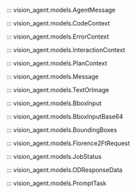 ::: vision_agent.models.AgentMessage

::: vision_agent.models.CodeContext

::: vision_agent.models.ErrorContext

::: vision_agent.models.InteractionContext

::: vision_agent.models.PlanContext

::: vision_agent.models.Message

::: vision_agent.models.TextOrImage

::: vision_agent.models.BboxInput

::: vision_agent.models.BboxInputBase64

::: vision_agent.models.BoundingBoxes

::: vision_agent.models.Florence2FtRequest

::: vision_agent.models.JobStatus

::: vision_agent.models.ODResponseData

::: vision_agent.models.PromptTask

